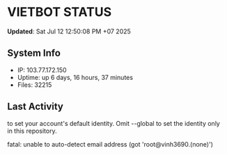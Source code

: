 # VIETBOT STATUS
**Updated**: Sat Jul 12 12:50:08 PM +07 2025

## System Info
- IP: 103.77.172.150
- Uptime: up 6 days, 16 hours, 37 minutes
- Files: 32215

## Last Activity

to set your account's default identity.
Omit --global to set the identity only in this repository.

fatal: unable to auto-detect email address (got 'root@vinh3690.(none)')
